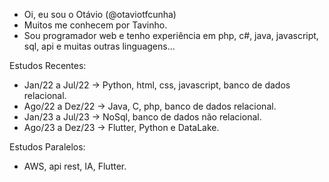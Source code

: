 - Oi, eu sou o Otávio (@otaviotfcunha)
- Muitos me conhecem por Tavinho.
- Sou programador web e tenho experiência em php, c#, java, javascript, sql, api e muitas outras linguagens...

Estudos Recentes:
- Jan/22 a Jul/22 -> Python, html, css, javascript, banco de dados relacional.
- Ago/22 a Dez/22 -> Java, C, php, banco de dados relacional.
- Jan/23 a Jul/23 -> NoSql, banco de dados não relacional.
- Ago/23 a Dez/23 -> Flutter, Python e DataLake.

Estudos Paralelos:
- AWS, api rest, IA, Flutter.

<!---
Esse repositório será para apresentação de algumas atividades já realizadas...
--->
